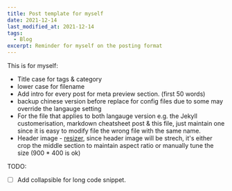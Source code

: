 ```yaml
---
title: Post template for myself
date: 2021-12-14
last_modified_at: 2021-12-14
tags:
  - Blog
excerpt: Reminder for myself on the posting format
---
```


This is for myself:
* Title case for tags & category
* lower case for filename
* Add intro for every post for meta preview section. (first 50 words)
* backup chinese version before replace for config files due to some may override the langauge setting
* For the file that applies to both langauge version e.g. the Jekyll customerisation, markdown cheatsheet post & this file, just maintain one since it is easy to modify file the wrong file with the same name.
* Header image - [resizer](https://promo.com/tools/image-resizer/), since header image will be strech, it's either crop the middle section to maintain aspect ratio or manually tune the size (900 * 400 is ok)


TODO:

- [ ] Add collapsible for long code snippet.